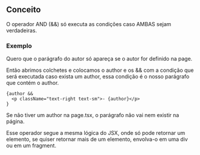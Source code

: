 ## Conceito

O operador AND (&&) só executa as condições caso AMBAS sejam verdadeiras.

### Exemplo

Quero que o parágrafo do autor só apareça se o autor for definido na page.

Então abrimos colchetes e colocamos o author e os && com a condição que será executada caso exista um author, essa condição é o nosso parágrafo que contém o author.

```
{author &&
  <p className="text-right text-sm">- {author}</p>
}
```

Se não tiver um author na page.tsx, o parágrafo não vai nem existir na página.

Esse operador segue a mesma lógica do JSX, onde só pode retornar um elemento, se quiser retornar mais de um elemento, envolva-o em uma div ou em um fragment.

